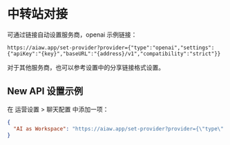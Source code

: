 # 中转站对接

可通过链接自动设置服务商，openai 示例链接：

```
https://aiaw.app/set-provider?provider={"type":"openai","settings":{"apiKey":"{key}","baseURL":"{address}/v1","compatibility":"strict"}}
```

对于其他服务商，也可以参考设置中的分享链接格式设置。

## New API 设置示例

在 运营设置 > 聊天配置 中添加一项：

```json
{
  "AI as Workspace": "https://aiaw.app/set-provider?provider={\"type\":\"openai\",\"settings\":{\"apiKey\":\"{key}\",\"baseURL\":\"{address}/v1\",\"compatibility\":\"strict\"}}"
}
```
